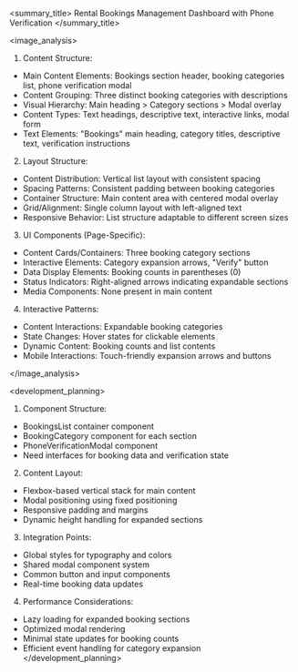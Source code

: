 <summary_title>
Rental Bookings Management Dashboard with Phone Verification
</summary_title>

<image_analysis>
1. Content Structure:
- Main Content Elements: Bookings section header, booking categories list, phone verification modal
- Content Grouping: Three distinct booking categories with descriptions
- Visual Hierarchy: Main heading > Category sections > Modal overlay
- Content Types: Text headings, descriptive text, interactive links, modal form
- Text Elements: "Bookings" main heading, category titles, descriptive text, verification instructions

2. Layout Structure:
- Content Distribution: Vertical list layout with consistent spacing
- Spacing Patterns: Consistent padding between booking categories
- Container Structure: Main content area with centered modal overlay
- Grid/Alignment: Single column layout with left-aligned text
- Responsive Behavior: List structure adaptable to different screen sizes

3. UI Components (Page-Specific):
- Content Cards/Containers: Three booking category sections
- Interactive Elements: Category expansion arrows, "Verify" button
- Data Display Elements: Booking counts in parentheses (0)
- Status Indicators: Right-aligned arrows indicating expandable sections
- Media Components: None present in main content

4. Interactive Patterns:
- Content Interactions: Expandable booking categories
- State Changes: Hover states for clickable elements
- Dynamic Content: Booking counts and list contents
- Mobile Interactions: Touch-friendly expansion arrows and buttons

</image_analysis>

<development_planning>
1. Component Structure:
- BookingsList container component
- BookingCategory component for each section
- PhoneVerificationModal component
- Need interfaces for booking data and verification state

2. Content Layout:
- Flexbox-based vertical stack for main content
- Modal positioning using fixed positioning
- Responsive padding and margins
- Dynamic height handling for expanded sections

3. Integration Points:
- Global styles for typography and colors
- Shared modal component system
- Common button and input components
- Real-time booking data updates

4. Performance Considerations:
- Lazy loading for expanded booking sections
- Optimized modal rendering
- Minimal state updates for booking counts
- Efficient event handling for category expansion
</development_planning>